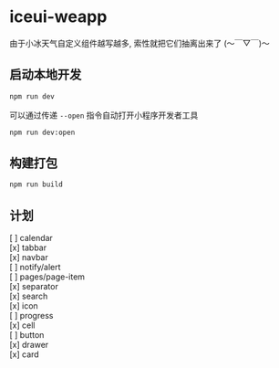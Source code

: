 # iceui-weapp

由于小冰天气自定义组件越写越多, 索性就把它们抽离出来了 (～￣▽￣)～

## 启动本地开发

```bash
npm run dev
```

可以通过传递 `--open` 指令自动打开小程序开发者工具
```bash
npm run dev:open
```

## 构建打包

```bash
npm run build
```

## 计划
[ ] calendar  
[x] tabbar  
[x] navbar  
[ ] notify/alert  
[ ] pages/page-item  
[x] separator  
[x] search  
[x] icon  
[ ] progress  
[x] cell  
[ ] button  
[x] drawer  
[x] card  
